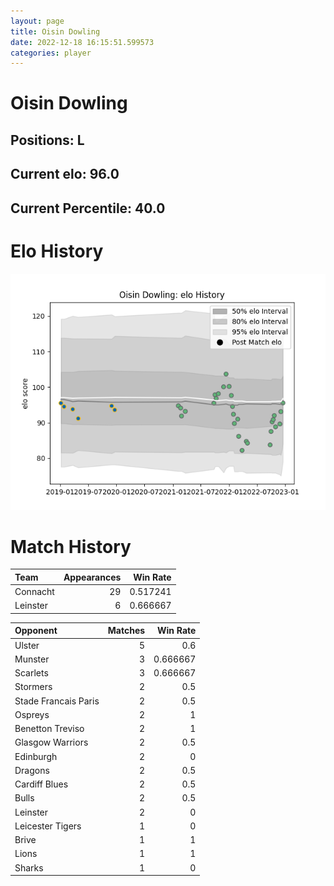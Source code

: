 ```yaml
---  
layout: page  
title: Oisin Dowling  
date: 2022-12-18 16:15:51.599573  
categories: player  
---
```

# Oisin Dowling

## Positions: L

## Current elo: 96.0

## Current Percentile: 40.0

# Elo History


![elo history](history_OisinDowling.png)
# Match History


| Team     |   Appearances |   Win Rate |
|:---------|--------------:|-----------:|
| Connacht |            29 |   0.517241 |
| Leinster |             6 |   0.666667 |

| Opponent             |   Matches |   Win Rate |
|:---------------------|----------:|-----------:|
| Ulster               |         5 |   0.6      |
| Munster              |         3 |   0.666667 |
| Scarlets             |         3 |   0.666667 |
| Stormers             |         2 |   0.5      |
| Stade Francais Paris |         2 |   0.5      |
| Ospreys              |         2 |   1        |
| Benetton Treviso     |         2 |   1        |
| Glasgow Warriors     |         2 |   0.5      |
| Edinburgh            |         2 |   0        |
| Dragons              |         2 |   0.5      |
| Cardiff Blues        |         2 |   0.5      |
| Bulls                |         2 |   0.5      |
| Leinster             |         2 |   0        |
| Leicester Tigers     |         1 |   0        |
| Brive                |         1 |   1        |
| Lions                |         1 |   1        |
| Sharks               |         1 |   0        |